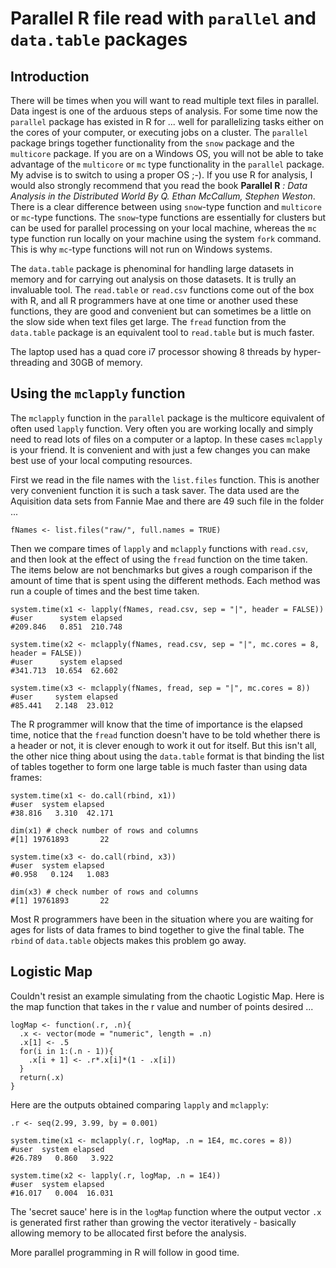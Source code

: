 # Parallel R file read with `parallel` and `data.table` packages

## Introduction

There will be times when you will want to read multiple text files in parallel. Data ingest is one of the arduous steps of analysis. For some time now the `parallel` package has existed in R for ... well for parallelizing tasks either on the cores of your computer, or executing jobs on a cluster. The `parallel` package brings together functionality from the `snow` package and the `multicore` package. If you are on a Windows OS, you will not be able to take advantage of the `multicore` or `mc` type functionality in the `parallel` package. My advise is to switch to using a proper OS ;-). If you use R for analysis, I would also strongly recommend that you read the book **Parallel R** *: Data Analysis in the Distributed World By Q. Ethan McCallum, Stephen Weston*. There is a clear difference between using `snow`-type function and `multicore` or `mc`-type functions. The `snow`-type functions are essentially for clusters but can be used for parallel processing on your local machine, whereas the `mc` type function run locally on your machine using the system `fork` command. This is why `mc`-type functions will not run on Windows systems.

The `data.table` package is phenominal for handling large datasets in memory and for carrying out analysis on those datasets. It is trully an invaluable tool. The `read.table` or `read.csv` functions come out of the box with R, and all R programmers have at one time or another used these functions, they are good and convenient but can sometimes be a little on the slow side when text files get large. The `fread` function from the `data.table` package is an equivalent tool to `read.table` but is much faster.

The laptop used has a quad core i7 processor showing 8 threads by hyper-threading and 30GB of memory.

## Using the `mclapply` function

The `mclapply` function in the `parallel` package is the multicore equivalent of often used `lapply` function. Very often you are working locally and simply need to read lots of files on a computer or a laptop. In these cases `mclapply` is your friend. It is convenient and with just a few changes you can make best use of your local computing resources.

First we read in the file names with the `list.files` function. This is another very convenient function it is such a task saver. The data used are the Aquisition data sets from Fannie Mae and there are 49 such file in the folder ...

```
fNames <- list.files("raw/", full.names = TRUE)
```

Then we compare times of `lapply` and `mclapply` functions with `read.csv`, and then look at the effect of using the `fread` function on the time taken. The items below are not benchmarks but gives a rough comparison if the amount of time that is spent using the different methods. Each method was run a couple of times and the best time taken.

```
system.time(x1 <- lapply(fNames, read.csv, sep = "|", header = FALSE))
#user      system elapsed 
#209.846   0.851  210.748 
 
system.time(x2 <- mclapply(fNames, read.csv, sep = "|", mc.cores = 8, header = FALSE))
#user      system elapsed 
#341.713  10.654  62.602 
 
system.time(x3 <- mclapply(fNames, fread, sep = "|", mc.cores = 8))
#user     system elapsed 
#85.441   2.148  23.012 
```
The R programmer will know that the time of importance is the elapsed time, notice that the `fread` function doesn't have to be told whether there is a header or not, it is clever enough to work it out for itself. But this isn't all, the other nice thing about using the `data.table` format is that binding the list of tables together to form one large table is much faster than using data frames:

```
system.time(x1 <- do.call(rbind, x1))
#user  system elapsed 
#38.816   3.310  42.171 

dim(x1) # check number of rows and columns
#[1] 19761893       22

system.time(x3 <- do.call(rbind, x3))
#user  system elapsed 
#0.958   0.124   1.083 

dim(x3) # check number of rows and columns
#[1] 19761893       22
```

Most R programmers have been in the situation where you are waiting for ages for lists of data frames to bind together to give the final table. The `rbind` of `data.table` objects makes this problem go away.

## Logistic Map

Couldn't resist an example simulating from the chaotic Logistic Map. Here is the map function that takes in the r value and number of points desired ...

```
logMap <- function(.r, .n){
  .x <- vector(mode = "numeric", length = .n)
  .x[1] <- .5
  for(i in 1:(.n - 1)){
    .x[i + 1] <- .r*.x[i]*(1 - .x[i])
  }
  return(.x)
}
```

Here are the outputs obtained comparing `lapply` and `mclapply`:

```
.r <- seq(2.99, 3.99, by = 0.001)

system.time(x1 <- mclapply(.r, logMap, .n = 1E4, mc.cores = 8))
#user  system elapsed 
#26.789   0.860   3.922 

system.time(x2 <- lapply(.r, logMap, .n = 1E4))
#user  system elapsed 
#16.017   0.004  16.031 
```

The 'secret sauce' here is in the `logMap` function where the output vector `.x` is generated first rather than growing the vector iteratively - basically allowing memory to be allocated first before the analysis.

More parallel programming in R will follow in good time.
